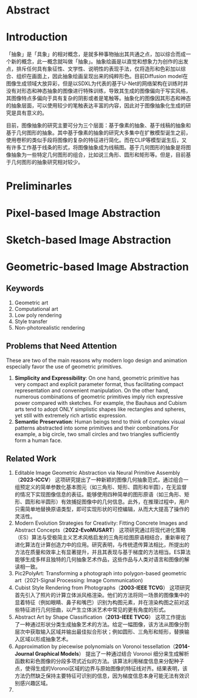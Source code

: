# Abstract

# Introduction
「抽象」是「具象」的相对概念，是就多种事物抽出其共通之点，加以综合而成一个新的概念，此一概念就叫做「抽象」。抽象绘画是以直觉和想象力为创作的出发点，排斥任何具有象征性、文学性、说明性的表现手法，仅将造形和色彩加以综合、组织在画面上，因此抽象绘画呈现出来的纯粹形色。目前Diffusion model在图像生成领域大放异彩，但是以SDXL为代表的基于U-Net的网络架构在训练时并没有对形态和神态抽象的图像进行特殊训练，导致其生成的图像偏向于写实风格，其图像特点多偏向于具有复杂的阴影或者是笔触等。抽象化的图像因其形态和神态的抽象层面，可以使用较少的笔触表达丰富的内容，因此对于图像抽象化生成的研究是具有意义的。

目前，图像抽象的研究主要可分为三个层面：基于像素的抽象、基于线稿的抽象和基于几何图形的抽象。其中基于像素的抽象的研究大多集中在扩散模型诞生之前，使用卷积的类似手段将图像的复杂的特征进行简化。而在CLIP等模型诞生后，又有许多工作基于线条的形式，将图像抽象成为线稿图。基于几何图形的抽象是将图像抽象为一些特定几何图形的组合，比如说三角形、圆形和矩形等。但是，目前基于几何图形的抽象研究相对较少。

# Preliminarles

# Pixel-based Image Abstraction


# Sketch-based Image Abstraction


# Geometric-based Image Abstraction

## Keywords
1. Geometric art 
2. Computational art 
3. Low poly rendering 
4. Style transfer 
5. Non-photorealistic rendering
## Problems that Need Attention
These are two of the main reasons why modern logo design and animation especially favor the use of geometric primitives.

1. **Simplicity and Expressibility**: On one hand, geometric primitive has very compact and explicit parameter format, thus facilitating compact representation and convenient manipulation. On the other hand, numerous combinations of geometric primitives imply rich expressive power compared with sketches. For example, the Bauhaus and Cubism arts tend to adopt ONLY simplistic shapes like rectangles and spheres, yet still with extremely rich artistic expression.
2. **Semantic Preservation**: Human beings tend to think of complex visual patterns abstracted into some primitives and their combinations.For example, a big circle, two small circles and two triangles sufficiently form a human face. 


## Related Work
1. Editable Image Geometric Abstraction via Neural Primitive Assembly（**2023-ICCV**）
   这项研究提出了一种新颖的图像几何抽象范式，通过组合一组预定义的简单参数化基本图元（如三角形、矩形、圆形和半圆），在无监督的情况下实现图像信息的表征。能够使用四种简单的图形原语（如三角形、矩形、圆形和半圆形）有效捕捉图像中的几何信息。此外，在推理过程中，用户只需简单地替换原语类型，即可实现形状的可控编辑，从而大大提高了操作的灵活性。
2. Modern Evolution Strategies for Creativity: Fitting Concrete Images and Abstract Concepts（**2022-EvoMUSART**）
   这项研究通过将现代进化策略（ES）算法与受极简主义艺术风格启发的三角形绘图原语相结合，重新审视了进化算法在计算创造力中的应用。研究表明，与传统遗传算法相比，所提出的方法在质量和效率上有显著提升，并且其表现与基于梯度的方法相当。ES算法能够生成多样且独特的几何抽象艺术作品，这些作品与人类对语言和图像的解读相一致。
3. Pic2PolyArt: Transforming a photograph into polygon-based geometric art（2021-Signal Processing: Image Communication)
4. Cubist Style Rendering from Photographs（**2003-IEEE TCVG**）
   这项研究首先引入了照片的计算立体派风格渲染。他们的方法将同一场景的图像集中的显着特征（例如眼睛、鼻子和嘴巴）识别为构图元素，并在渲染构图之前对这些特征进行几何扭曲，以产生立体派艺术中常见的更有角度的形式。
5. Abstract Art by Shape Classification（**2013-IEEE TVCG**）
   这项工作提出了一种通过形状分类生成抽象艺术的方法。给定一幅图像，该方法从图像分割层次中获取输入区域并输出最佳拟合形状；例如圆形、三角形和矩形，替换输入区域以形成抽象艺术。
6. Approximation by piecewise polynomials on Voronoi tessellation（**2014-Journal Graphical Models**）
   提出了一种通过结合 Voronoi 细分来生成解析函数和彩色图像的分段多项式近似的方法。该算法利用梯度信息来分配种子点，使得生成的Voronoi区域的边界与原始图像的特征线对齐。结果表明，该方法仍然缺乏保持主要特征可识别的信息，因为梯度信息本身可能无法有效识别感兴趣区域。
7. 
